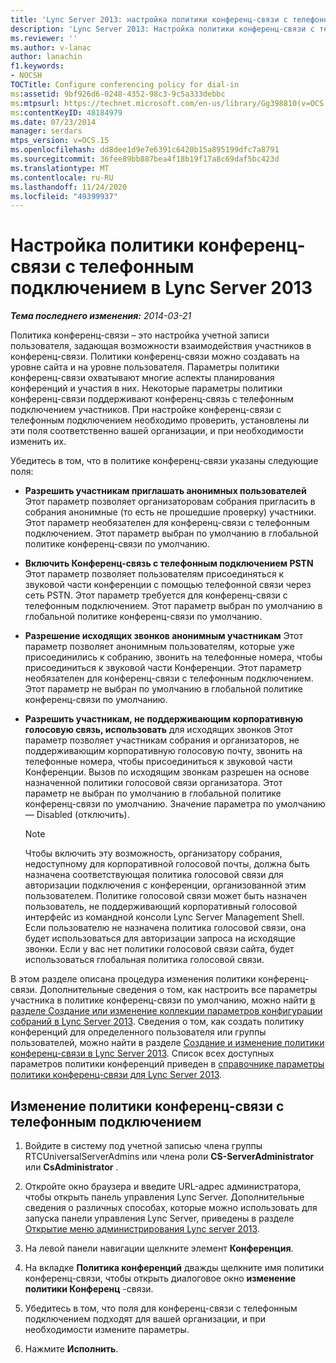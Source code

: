 ```yaml
---
title: 'Lync Server 2013: настройка политики конференц-связи с телефонным подключением'
description: 'Lync Server 2013: Настройка политики конференц-связи с телефонным подключением.'
ms.reviewer: ''
ms.author: v-lanac
author: lanachin
f1.keywords:
- NOCSH
TOCTitle: Configure conferencing policy for dial-in
ms:assetid: 9bf926d6-0248-4352-98c3-9c5a333debbc
ms:mtpsurl: https://technet.microsoft.com/en-us/library/Gg398810(v=OCS.15)
ms:contentKeyID: 48184979
ms.date: 07/23/2014
manager: serdars
mtps_version: v=OCS.15
ms.openlocfilehash: dd8dee1d9e7e6391c6420b15a895199dfc7a8791
ms.sourcegitcommit: 36fee89bb887bea4f18b19f17a8c69daf5bc423d
ms.translationtype: MT
ms.contentlocale: ru-RU
ms.lasthandoff: 11/24/2020
ms.locfileid: "49399937"
---
```

# <a name="configure-conferencing-policy-for-dial-in-in-lync-server-2013"></a>Настройка политики конференц-связи с телефонным подключением в Lync Server 2013

<div data-xmlns="http://www.w3.org/1999/xhtml">

<div class="topic" data-xmlns="http://www.w3.org/1999/xhtml" data-msxsl="urn:schemas-microsoft-com:xslt" data-cs="https://msdn.microsoft.com/">

<div data-asp="https://msdn2.microsoft.com/asp">



</div>

<div id="mainSection">

<div id="mainBody">

<span> </span>

_**Тема последнего изменения:** 2014-03-21_

Политика конференц-связи – это настройка учетной записи пользователя, задающая возможности взаимодействия участников в конференц-связи. Политики конференц-связи можно создавать на уровне сайта и на уровне пользователя. Параметры политики конференц-связи охватывают многие аспекты планирования конференций и участия в них. Некоторые параметры политики конференц-связи поддерживают конференц-связь с телефонным подключением участников. При настройке конференц-связи с телефонным подключением необходимо проверить, установлены ли эти поля соответственно вашей организации, и при необходимости изменить их.

Убедитесь в том, что в политике конференц-связи указаны следующие поля:

  - **Разрешить участникам приглашать анонимных пользователей**   Этот параметр позволяет организаторовам собрания пригласить в собрания анонимные (то есть не прошедшие проверку) участники. Этот параметр необязателен для конференц-связи с телефонным подключением. Этот параметр выбран по умолчанию в глобальной политике конференц-связи по умолчанию.

  - **Включить Конференц-связь с телефонным подключением PSTN**   Этот параметр позволяет пользователям присоединяться к звуковой части конференции с помощью телефонной связи через сеть PSTN. Этот параметр требуется для конференц-связи с телефонным подключением. Этот параметр выбран по умолчанию в глобальной политике конференц-связи по умолчанию.

  - **Разрешение исходящих звонков анонимным участникам**   Этот параметр позволяет анонимным пользователям, которые уже присоединились к собранию, звонить на телефонные номера, чтобы присоединиться к звуковой части Конференции. Этот параметр необязателен для конференц-связи с телефонным подключением. Этот параметр не выбран по умолчанию в глобальной политике конференц-связи по умолчанию.

  - **Разрешить участникам, не поддерживающим корпоративную голосовую связь, использовать**   для исходящих звонков   Этот параметр позволяет участникам собрания и организаторов, не поддерживающим корпоративную голосовую почту, звонить на телефонные номера, чтобы присоединиться к звуковой части Конференции. Вызов по исходящим звонкам разрешен на основе назначенной политики голосовой связи организатора. Этот параметр не выбран по умолчанию в глобальной политике конференц-связи по умолчанию. Значение параметра по умолчанию — Disabled (отключить).
    
    <div>
    

    > [!NOTE]  
    > Чтобы включить эту возможность, организатору собрания, недоступному для корпоративной голосовой почты, должна быть назначена соответствующая политика голосовой связи для авторизации подключения с конференции, организованной этим пользователем. Политике голосовой связи может быть назначен пользователь, не поддерживающий корпоративный голосовой интерфейс из командной консоли Lync Server Management Shell. Если пользователю не назначена политика голосовой связи, она будет использоваться для авторизации запроса на исходящие звонки. Если у вас нет политики голосовой связи сайта, будет использоваться глобальная политика голосовой связи.&nbsp;

    
    </div>

В этом разделе описана процедура изменения политики конференц-связи. Дополнительные сведения о том, как настроить все параметры участника в политике конференц-связи по умолчанию, можно найти [в разделе Создание или изменение коллекции параметров конфигурации собраний в Lync Server 2013](lync-server-2013-create-or-modify-a-collection-of-meeting-configuration-settings.md). Сведения о том, как создать политику конференций для определенного пользователя или группы пользователей, можно найти в разделе [Создание и изменение политики конференц-связи в Lync Server 2013](lync-server-2013-create-or-modify-a-conferencing-policy.md). Список всех доступных параметров политики конференций приведен в [справочнике параметры политики конференц-связи для Lync Server 2013](lync-server-2013-conferencing-policy-settings-reference.md).

<div>

## <a name="to-modify-the-conferencing-policy-for-dial-in"></a>Изменение политики конференц-связи с телефонным подключением

1.  Войдите в систему под учетной записью члена группы RTCUniversalServerAdmins или члена роли **CS-ServerAdministrator** или **CsAdministrator** .

2.  Откройте окно браузера и введите URL-адрес администратора, чтобы открыть панель управления Lync Server. Дополнительные сведения о различных способах, которые можно использовать для запуска панели управления Lync Server, приведены в разделе [Открытие меню администрирования Lync server 2013](lync-server-2013-open-lync-server-administrative-tools.md).

3.  На левой панели навигации щелкните элемент **Конференция**.

4.  На вкладке **Политика конференций** дважды щелкните имя политики конференц-связи, чтобы открыть диалоговое окно **изменение политики Конференц** -связи.

5.  Убедитесь в том, что поля для конференц-связи с телефонным подключением подходят для вашей организации, и при необходимости измените параметры.

6.  Нажмите **Исполнить**.

</div>

</div>

<span> </span>

</div>

</div>

</div>


